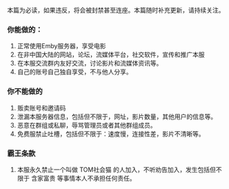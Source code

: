 本篇为必读，如果违反，将会被封禁甚至连座。本篇随时补充更新，请持续关注。

### 你能做的：

1. 正常使用Emby服务器，享受电影
2. 在非中国大陆的网站，论坛，流媒体平台，社交软件，宣传和推广本服
3. 在本服交流群内友好交流，讨论影片和流媒体资讯等。
4. 自己的账号自己独自享受，不与他人分享。

### 你不能做的

1. 贩卖账号和邀请码
2. 泄漏本服务器信息，包括但不限于，网址，影片数量，其他用户的信息等。
3. 恶意在群组或私聊，辱骂管理员或者其他群组成员。
4. 免费服禁止吐槽，包括但不限于：速度慢，连接性差，影片不清晰等。

### 霸王条款

1. 本服永久禁止一个叫做 TOM社会猫 的人加入，不听劝告加入，发生包括但不限于 含家富贵 等事情本人不承担任何责任。
